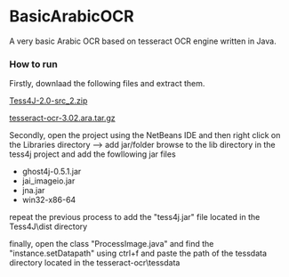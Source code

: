 # BasicArabicOCR
A very basic Arabic OCR based on tesseract OCR engine written in Java.

### How to run
Firstly, downlaad the following files and extract them.

[Tess4J-2.0-src_2.zip](https://www.dropbox.com/s/cb9jwpogk0w8tzi/Tess4J-2.0-src_2.zip?dl=0)

[tesseract-ocr-3.02.ara.tar.gz](https://www.dropbox.com/s/t10y587ry3oo0sp/tesseract-ocr-3.02.ara.tar.gz?dl=0)

Secondly, open the project using the NetBeans IDE and then right click on the Libraries directory
--> add jar/folder browse to the lib directory in the tess4j project and add the fowllowing jar files

- ghost4j-0.5.1.jar
- jai_imageio.jar
- jna.jar
- win32-x86-64

repeat the previous process to add the "tess4j.jar" file located in the Tess4J\dist directory

finally, open the class "ProcessImage.java" and find the "instance.setDatapath" using ctrl+f and paste the path of the tessdata directory located in the tesseract-ocr\tessdata


